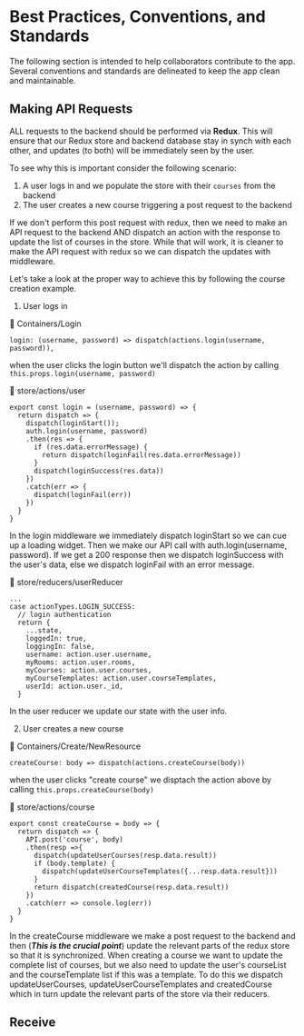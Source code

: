 # Best Practices, Conventions, and Standards
The following section is intended to help collaborators contribute to the app.
Several conventions and standards are delineated to keep the app clean and maintainable.

## Making API Requests
ALL  requests to the backend should be performed via __Redux__. This will ensure that our
Redux store and backend database stay in synch with each other, and updates (to both)
will be immediately seen by the user.

To see why this is important consider the following scenario:

1. A user logs in and we populate the store with their `courses` from the backend
1. The user creates a new course triggering a post request to the backend

If we don't perform this post request with redux, then we need to make an API request to
the backend AND dispatch an action with the response to update the list of courses in the store.
While that will work, it is cleaner to make the API request with redux so we can dispatch the updates
with middleware.

Let's take a look at the proper way to achieve this by following the course creation example.

1. User logs in

📁 Containers/Login
```
login: (username, password) => dispatch(actions.login(username, password)),
```
when the user clicks the login button we'll dispatch the action by calling
`this.props.login(username, password)`

📁 store/actions/user
```
export const login = (username, password) => {
  return dispatch => {
    dispatch(loginStart());
    auth.login(username, password)
    .then(res => {
      if (res.data.errorMessage) {
        return dispatch(loginFail(res.data.errorMessage))
      }
      dispatch(loginSuccess(res.data))
    })
    .catch(err => {
      dispatch(loginFail(err))
    })
  }
}
```
In the login middleware we immediately dispatch loginStart so we can cue up a loading widget. Then
we make our API call with auth.login(username, password). If we get a 200 response then we dispatch
loginSuccess with the user's data, else we dispatch loginFail with an error message.

📁 store/reducers/userReducer
```
...
case actionTypes.LOGIN_SUCCESS:
  // login authentication
  return {
    ...state,
    loggedIn: true,
    loggingIn: false,
    username: action.user.username,
    myRooms: action.user.rooms,
    myCourses: action.user.courses,
    myCourseTemplates: action.user.courseTemplates,
    userId: action.user._id,
  }
```
In the user reducer we update our state with the user info.

2. User creates a new course

📁 Containers/Create/NewResource
```
createCourse: body => dispatch(actions.createCourse(body))
```
when the user clicks "create course" we disptach the action above by calling
`this.props.createCourse(body)`

📁 store/actions/course
```
export const createCourse = body => {
  return dispatch => {
    API.post('course', body)
    .then(resp =>{
      dispatch(updateUserCourses(resp.data.result))
      if (body.template) {
        dispatch(updateUserCourseTemplates({...resp.data.result}))
      }
      return dispatch(createdCourse(resp.data.result))
    })
    .catch(err => console.log(err))
  }
}
```
In the createCourse middleware we make a post request to the backend and then (__*This is the crucial point*__)
update the relevant parts of the redux store so that it is synchronized. When creating a course we want to update the complete list of courses, but we also need to update the user's courseList and the courseTemplate list if this was a template. To do this we dispatch updateUserCourses, updateUserCourseTemplates and createdCourse which in turn update the relevant parts of the store via their reducers.

## Receive
